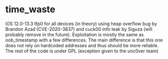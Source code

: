 # time_waste

iOS 12.0-13.3 tfp0 for all devices (in theory) using heap overflow bug by Brandon Azad (CVE-2020-3837) and cuck00 info leak by Siguza (will probably remove in the future). Exploitation is mostly the same as oob_timestamp with a few differences. The main difference is that this one does not rely on hardcoded addresses and thus should be more reliable. The rest of the code is under GPL (exception given to the unc0ver team)
